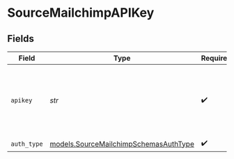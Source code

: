 # SourceMailchimpAPIKey


## Fields

| Field                                                                                                                                              | Type                                                                                                                                               | Required                                                                                                                                           | Description                                                                                                                                        |
| -------------------------------------------------------------------------------------------------------------------------------------------------- | -------------------------------------------------------------------------------------------------------------------------------------------------- | -------------------------------------------------------------------------------------------------------------------------------------------------- | -------------------------------------------------------------------------------------------------------------------------------------------------- |
| `apikey`                                                                                                                                           | *str*                                                                                                                                              | :heavy_check_mark:                                                                                                                                 | Mailchimp API Key. See the <a href="https://docs.airbyte.com/integrations/sources/mailchimp">docs</a> for information on how to generate this key. |
| `auth_type`                                                                                                                                        | [models.SourceMailchimpSchemasAuthType](../models/sourcemailchimpschemasauthtype.md)                                                               | :heavy_check_mark:                                                                                                                                 | N/A                                                                                                                                                |